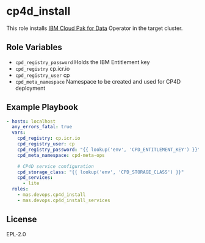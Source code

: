 cp4d_install
============

This role installs [IBM Cloud Pak for Data](https://www.ibm.com/uk-en/products/cloud-pak-for-data) Operator in the target cluster.

Role Variables
--------------

- `cpd_registry_password` Holds the IBM Entitlement key
- `cpd_registry` cp.icr.io
- `cpd_registry_user` cp
- `cpd_meta_namespace` Namespace to be created and used for CP4D deployment


Example Playbook
----------------

```yaml
- hosts: localhost
  any_errors_fatal: true
  vars:
    cpd_registry: cp.icr.io
    cpd_registry_user: cp
    cpd_registry_password: "{{ lookup('env', 'CPD_ENTITLEMENT_KEY') }}"
    cpd_meta_namespace: cpd-meta-ops

    # CP4D service configuration
    cpd_storage_class: "{{ lookup('env', 'CPD_STORAGE_CLASS') }}"
    cpd_services:
      - lite
  roles:
    - mas.devops.cp4d_install
    - mas.devops.cp4d_install_services
```

License
-------

EPL-2.0
